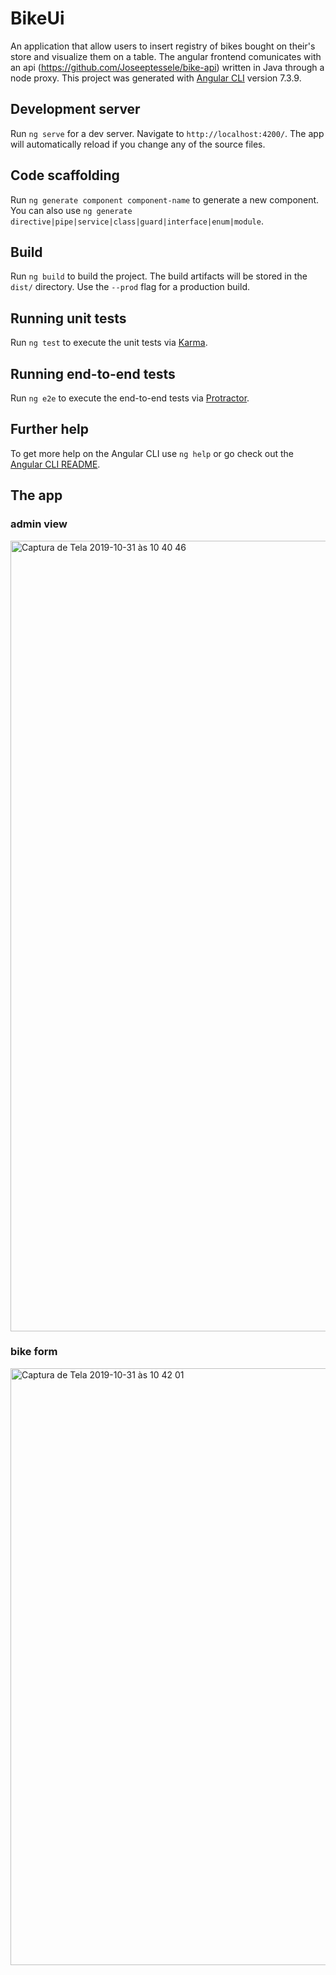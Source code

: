 # BikeUi

An application that allow users to insert registry of bikes bought on their's store and visualize them on a table.
The angular frontend comunicates with an api (https://github.com/Joseeptessele/bike-api) written in Java through a node proxy.
This project was generated with [Angular CLI](https://github.com/angular/angular-cli) version 7.3.9.

## Development server

Run `ng serve` for a dev server. Navigate to `http://localhost:4200/`. The app will automatically reload if you change any of the source files.

## Code scaffolding

Run `ng generate component component-name` to generate a new component. You can also use `ng generate directive|pipe|service|class|guard|interface|enum|module`.

## Build

Run `ng build` to build the project. The build artifacts will be stored in the `dist/` directory. Use the `--prod` flag for a production build.

## Running unit tests

Run `ng test` to execute the unit tests via [Karma](https://karma-runner.github.io).

## Running end-to-end tests

Run `ng e2e` to execute the end-to-end tests via [Protractor](http://www.protractortest.org/).

## Further help

To get more help on the Angular CLI use `ng help` or go check out the [Angular CLI README](https://github.com/angular/angular-cli/blob/master/README.md).

## The app

### admin view

<img width="1265" alt="Captura de Tela 2019-10-31 às 10 40 46" src="https://user-images.githubusercontent.com/37282140/67953656-4c183380-fbce-11e9-8022-b9d80c115445.png">

### bike form 

<img width="955" alt="Captura de Tela 2019-10-31 às 10 42 01" src="https://user-images.githubusercontent.com/37282140/67953909-c47ef480-fbce-11e9-942f-dbaabd8dc733.png">


